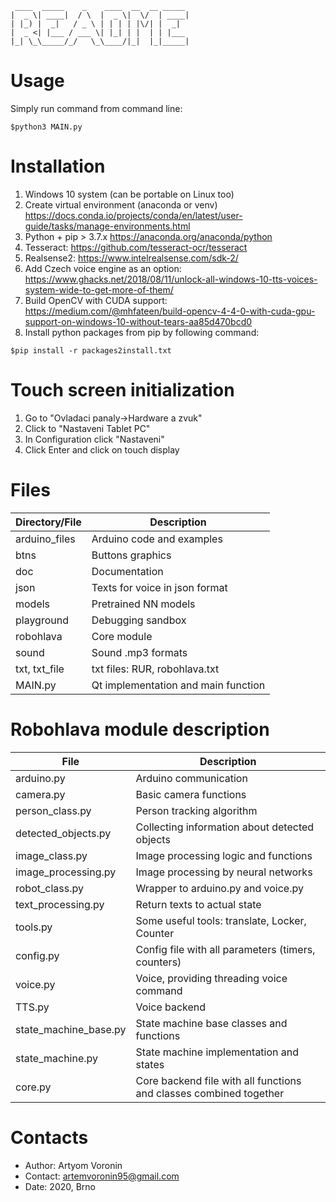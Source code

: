 ``` 
 ____  _____    _    ____  __  __ _____ 
|  _ \| ____|  / \  |  _ \|  \/  | ____|
| |_) |  _|   / _ \ | | | | |\/| |  _|  
|  _ <| |___ / ___ \| |_| | |  | | |___ 
|_| \_\_____/_/   \_\____/|_|  |_|_____|
```

# Usage

Simply run command from command line:

    $python3 MAIN.py

# Installation

1.  Windows 10 system (can be portable on Linux too)
2.  Create virtual environment (anaconda or venv)
    <https://docs.conda.io/projects/conda/en/latest/user-guide/tasks/manage-environments.html>
3.  Python + pip \> 3.7.x <https://anaconda.org/anaconda/python>
4.  Tesseract: <https://github.com/tesseract-ocr/tesseract>
5.  Realsense2: <https://www.intelrealsense.com/sdk-2/>
6.  Add Czech voice engine as an option:
    <https://www.ghacks.net/2018/08/11/unlock-all-windows-10-tts-voices-system-wide-to-get-more-of-them/>
7.  Build OpenCV with CUDA support:
    <https://medium.com/@mhfateen/build-opencv-4-4-0-with-cuda-gpu-support-on-windows-10-without-tears-aa85d470bcd0>
8.  Install python packages from pip by following command:

<!-- end list -->

    $pip install -r packages2install.txt

# Touch screen initialization
1. Go to "Ovladaci panaly->Hardware a zvuk"
2. Click to "Nastaveni Tablet PC"
3. In Configuration click "Nastaveni"
4. Click Enter and click on touch display

# Files

| Directory/File | Description                         |
| -------------- | ----------------------------------- |
| arduino\_files | Arduino code and examples           |
| btns           | Buttons graphics                    |
| doc            | Documentation                       |
| json           | Texts for voice in json format      |
| models         | Pretrained NN models                |
| playground     | Debugging sandbox                   |
| robohlava      | Core module                         |
| sound          | Sound .mp3 formats                  |
| txt, txt\_file | txt files: RUR, robohlava.txt       |
| MAIN.py        | Qt implementation and main function |

# Robohlava module description

| File                    | Description                                                        |
| ----------------------- | ------------------------------------------------------------------ |
| arduino.py              | Arduino communication                                              |
| camera.py               | Basic camera functions                                             |
| person\_class.py        | Person tracking algorithm                                          |
| detected\_objects.py    | Collecting information about detected objects                      |
| image\_class.py         | Image processing logic and functions                               |
| image\_processing.py    | Image processing by neural networks                                |
| robot\_class.py         | Wrapper to arduino.py and voice.py                                 |
| text\_processing.py     | Return texts to actual state                                       |
| tools.py                | Some useful tools: translate, Locker, Counter                      |
| config.py               | Config file with all parameters (timers, counters)                 |
| voice.py                | Voice, providing threading voice command                           |
| TTS.py                  | Voice backend                                                      |
| state\_machine\_base.py | State machine base classes and functions                           |
| state\_machine.py       | State machine implementation and states                            |
| core.py                 | Core backend file with all functions and classes combined together |

# Contacts

  - Author: Artyom Voronin
  - Contact: <artemvoronin95@gmail.com>
  - Date: 2020, Brno
